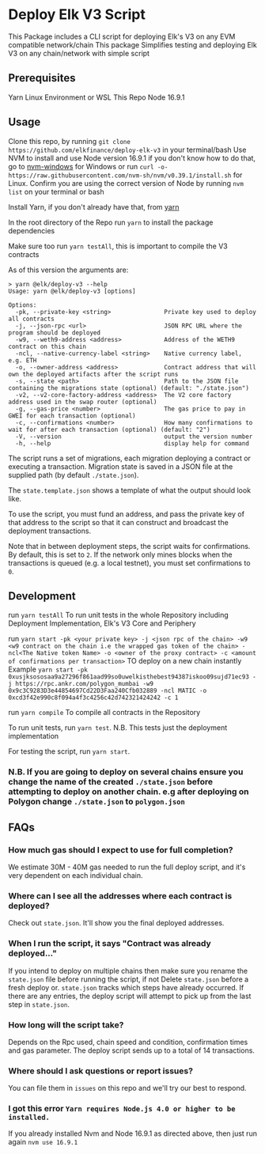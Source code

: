 # Deploy Elk V3 Script

This Package includes a CLI script for deploying Elk's V3 on any EVM compatible network/chain
This package Simplifies testing and deploying Elk V3 on any chain/network with simple script

## Prerequisites

Yarn
Linux Environment or WSL
This Repo
Node 16.9.1

## Usage

Clone this repo, by running `git clone https://github.com/elkfinance/deploy-elk-v3` in your terminal/bash
Use NVM to install and use Node version 16.9.1
if you don't know how to do that, go to [nvm-windows](https://github.com/coreybutler/nvm-windows) for Windows or run `curl -o- https://raw.githubusercontent.com/nvm-sh/nvm/v0.39.1/install.sh` for Linux.
Confirm you are using the correct version of Node by running `nvm list` on your terminal or bash

Install Yarn, if you don't already have that, from [yarn](https://yarnpkg.com/)

In the root directory of the Repo run `yarn` to install the package dependencies

Make sure too run `yarn testAll`, this is important to compile the V3 contracts

As of this version the arguments are:

```text
> yarn @elk/deploy-v3 --help
Usage: yarn @elk/deploy-v3 [options]

Options:
  -pk, --private-key <string>               Private key used to deploy all contracts
  -j, --json-rpc <url>                      JSON RPC URL where the program should be deployed
  -w9, --weth9-address <address>            Address of the WETH9 contract on this chain
  -ncl, --native-currency-label <string>    Native currency label, e.g. ETH
  -o, --owner-address <address>             Contract address that will own the deployed artifacts after the script runs
  -s, --state <path>                        Path to the JSON file containing the migrations state (optional) (default: "./state.json")
  -v2, --v2-core-factory-address <address>  The V2 core factory address used in the swap router (optional)
  -g, --gas-price <number>                  The gas price to pay in GWEI for each transaction (optional)
  -c, --confirmations <number>              How many confirmations to wait for after each transaction (optional) (default: "2")
  -V, --version                             output the version number
  -h, --help                                display help for command
```

The script runs a set of migrations, each migration deploying a contract or executing a transaction. Migration state is
saved in a JSON file at the supplied path (by default `./state.json`).

The `state.template.json` shows a template of what the output should look like.

To use the script, you must fund an address, and pass the private key of that address to the script so that it can construct
and broadcast the deployment transactions.

Note that in between deployment steps, the script waits for confirmations. By default, this is set to `2`. If the network
only mines blocks when the transactions is queued (e.g. a local testnet), you must set confirmations to `0`.

## Development

run `yarn testAll` To run unit tests in the whole Repository including Deployment Implementation, Elk's V3 Core and Periphery

run `yarn start -pk <your private key> -j <json rpc of the chain> -w9 <w9 contract on the chain i.e the wrapped gas token of the chain> -ncl<The Native token Name> -o <owner of the proxy contract> -c <amount of confirmations per transaction>` TO deploy on a new chain instantly
Example `yarn start -pk 0xusjksososaa9a27296f861aad99so0uwelkisthebest94387iskoo09sujd71ec93 -j https://rpc.ankr.com/polygon_mumbai -w9 0x9c3C9283D3e44854697Cd22D3Faa240Cfb032889 -ncl MATIC -o 0xcd3f42e990c8f094a4f3c4256c42d742321424242 -c 1`

run `yarn compile` To compile all contracts in the Repository

To run unit tests, run `yarn test`. N.B. This tests just the deployment implementation

For testing the script, run `yarn start`.

### N.B. If you are going to deploy on several chains ensure you change the name of the created `./state.json` before attempting to deploy on another chain. e.g after deploying on Polygon change `./state.json` to `polygon.json`

## FAQs

### How much gas should I expect to use for full completion?

We estimate 30M - 40M gas needed to run the full deploy script, and it's very dependent on each individual chain.

### Where can I see all the addresses where each contract is deployed?

Check out `state.json`. It'll show you the final deployed addresses.

### When I run the script, it says "Contract was already deployed..."

If you intend to deploy on multiple chains then make sure you rename the `state.json` file before running the script, if not Delete `state.json` before a fresh deploy or. `state.json` tracks which steps have already occurred. If there are any entries, the deploy script will attempt to pick up from the last step in `state.json`.

### How long will the script take?

Depends on the Rpc used, chain speed and condition, confirmation times and gas parameter. The deploy script sends up to a total of 14 transactions.

### Where should I ask questions or report issues?

You can file them in `issues` on this repo and we'll try our best to respond.

### I got this error `Yarn requires Node.js 4.0 or higher to be installed.`

If you already installed Nvm and Node 16.9.1 as directed above, then just run again `nvm use 16.9.1`
